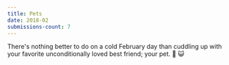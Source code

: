 ```yaml
---
title: Pets
date: 2018-02
submissions-count: 7
---
```

There's nothing better to do on a cold February day than cuddling up with your favorite unconditionally loved best friend; your pet. 🐶 😺
